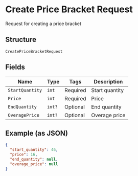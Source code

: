
# Create Price Bracket Request

Request for creating a price bracket

## Structure

`CreatePriceBracketRequest`

## Fields

| Name | Type | Tags | Description |
|  --- | --- | --- | --- |
| `StartQuantity` | `int` | Required | Start quantity |
| `Price` | `int` | Required | Price |
| `EndQuantity` | `int?` | Optional | End quantity |
| `OveragePrice` | `int?` | Optional | Overage price |

## Example (as JSON)

```json
{
  "start_quantity": 46,
  "price": 16,
  "end_quantity": null,
  "overage_price": null
}
```

